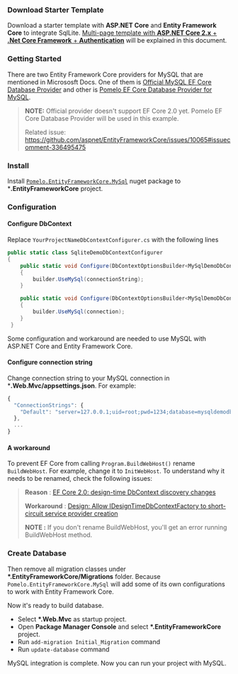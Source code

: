 
### Download Starter Template

Download a starter template with **ASP.NET Core** and **Entity Framework Core** to integrate SqlLite. 
[Multi-page template with **ASP.NET Core 2.x** + **.Net Core Framework** + **Authentication**](https://aspnetboilerplate.com/Templates) 
will be explained in this document.

### Getting Started

There are two Entity Framework Core providers for MySQL that are mentioned in Micrososft Docs. One of them is 
[Official MySQL EF Core Database Provider](https://docs.microsoft.com/en-us/ef/core/providers/mysql/) and 
other is [Pomelo EF Core Database Provider for MySQL](https://docs.microsoft.com/en-us/ef/core/providers/pomelo/).

> **NOTE:** Official provider doesn't support EF Core 2.0 yet. Pomelo EF Core Database Provider will be used in this example.
> 
> Related issue: https://github.com/aspnet/EntityFrameworkCore/issues/10065#issuecomment-336495475

### Install 

Install [`Pomelo.EntityFrameworkCore.MySql`](https://www.nuget.org/packages/Pomelo.EntityFrameworkCore.MySql/) nuget package to ***.EntityFrameworkCore** project. 

### Configuration

#### Configure DbContext 

Replace `YourProjectNameDbContextConfigurer.cs` with the following lines

```c#
public static class SqliteDemoDbContextConfigurer
{
    public static void Configure(DbContextOptionsBuilder<MySqlDemoDbContext> builder, string connectionString)
    {
        builder.UseMySql(connectionString);
    }

    public static void Configure(DbContextOptionsBuilder<MySqlDemoDbContext> builder, DbConnection connection)
    {
        builder.UseMySql(connection);
    }
 }
 ```

Some configuration and workaround are needed to use MySQL with ASP.NET Core and Entity Framework Core. 

#### Configure connection string 

Change connection string to your MySQL connection in ***.Web.Mvc/appsettings.json**. For example:

```js
{
  "ConnectionStrings": {
    "Default": "server=127.0.0.1;uid=root;pwd=1234;database=mysqldemodb"
  },
  ...
}

```

#### A workaround

To prevent EF Core from calling `Program.BuildWebHost()` rename `BuildWebHost`. For example, change it to `InitWebHost`. 
To understand why it needs to be renamed, check the following issues:

> **Reason** : [EF Core 2.0: design-time DbContext discovery changes](https://github.com/aspnet/EntityFrameworkCore/issues/9033)
> 
> **Workaround** : [Design: Allow IDesignTimeDbContextFactory to short-circuit service provider creation](https://github.com/aspnet/EntityFrameworkCore/issues/9076#issuecomment-313278753)
>
> **NOTE :** If you don't rename BuildWebHost, you'll get an error running BuildWebHost method.

### Create Database

Then remove all migration classes under **\*.EntityFrameworkCore/Migrations** folder. 
Because `Pomelo.EntityFrameworkCore.MySql` will add some of its own configurations to work with Entity Framework Core.

Now it's ready to build database.

- Select **\*.Web.Mvc** as startup project.
- Open **Package Manager Console** and select **\*.EntityFrameworkCore** project.
- Run `add-migration Initial_Migration` command
- Run `update-database` command

MySQL integration is complete. Now you can run your project with MySQL. 

